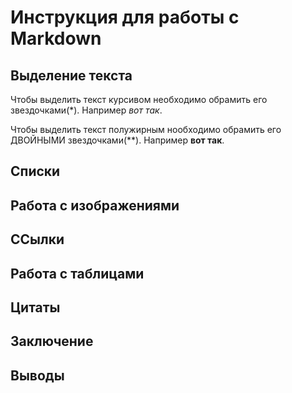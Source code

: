 # Инструкция для работы с Markdown
##  Выделение текста

Чтобы выделить текст курсивом необходимо обрамить его звездочками(*). Например *вот так*.

Чтобы выделить текст полужирным нообходимо обрамить его ДВОЙНЫМИ звездочками(**). Например **вот так**.

## Списки

## Работа с изображениями

## ССылки

## Работа с таблицами

## Цитаты

## Заключение

## Выводы